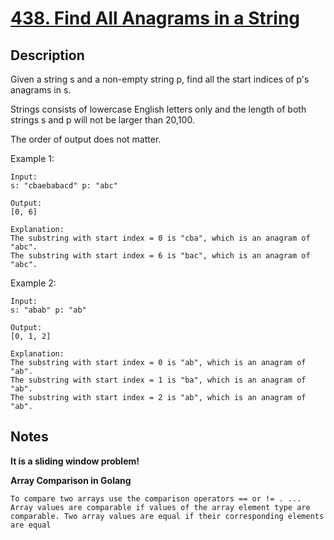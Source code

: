 # [438. Find All Anagrams in a String](https://leetcode.com/problems/find-all-anagrams-in-a-string/)

## Description

Given a string s and a non-empty string p, find all the start indices of p's anagrams in s.

Strings consists of lowercase English letters only and the length of both strings s and p will not be larger than 20,100.

The order of output does not matter.

Example 1:

```text
Input:
s: "cbaebabacd" p: "abc"

Output:
[0, 6]

Explanation:
The substring with start index = 0 is "cba", which is an anagram of "abc".
The substring with start index = 6 is "bac", which is an anagram of "abc".
```

Example 2:

```text
Input:
s: "abab" p: "ab"

Output:
[0, 1, 2]

Explanation:
The substring with start index = 0 is "ab", which is an anagram of "ab".
The substring with start index = 1 is "ba", which is an anagram of "ab".
The substring with start index = 2 is "ab", which is an anagram of "ab".
```

## Notes

**It is a sliding window problem!**

**Array Comparison in Golang**
````text
To compare two arrays use the comparison operators == or != . ... Array values are comparable if values of the array element type are comparable. Two array values are equal if their corresponding elements are equal
````
